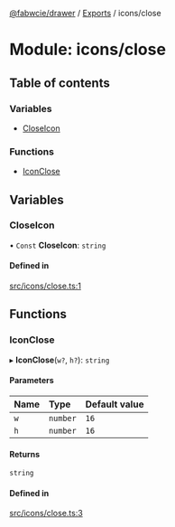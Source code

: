 [@fabwcie/drawer](../README.md) / [Exports](../modules.md) / icons/close

# Module: icons/close

## Table of contents

### Variables

- [CloseIcon](icons_close.md#closeicon)

### Functions

- [IconClose](icons_close.md#iconclose)

## Variables

### CloseIcon

• `Const` **CloseIcon**: `string`

#### Defined in

[src/icons/close.ts:1](https://github.com/fabwcie/drawer/blob/master/src/icons/close.ts#L1)

## Functions

### IconClose

▸ **IconClose**(`w?`, `h?`): `string`

#### Parameters

| Name | Type | Default value |
| :------ | :------ | :------ |
| `w` | `number` | `16` |
| `h` | `number` | `16` |

#### Returns

`string`

#### Defined in

[src/icons/close.ts:3](https://github.com/fabwcie/drawer/blob/master/src/icons/close.ts#L3)
